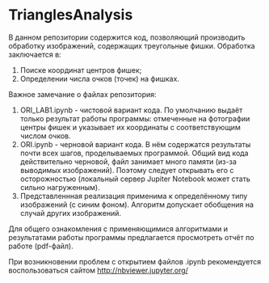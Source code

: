 # TrianglesAnalysis

В данном репозитории содержится код, позволяющий производить обработку изображений, содержащих треугольные фишки. Обработка заключается в:
1) Поиске координат центров фишек;
2) Определении числа очков (точек) на фишках.

Важное замечание о файлах репозитория:
1) ORI_LAB1.ipynb - чистовой вариант кода. По умолчанию выдаёт только результат работы программы: отмеченные на фотографии центры фишек и указывает их координаты с соответствующим числом очков. 
2) ORI.ipynb - черновой вариант кода. В нём содержатся результаты почти всех шагов, проделываемых программой. Общий вид кода действительно черновой, файл занимает много памяти (из-за выводимых изображений). Поэтому следует открывать его с осторожностью (локальный сервер Jupiter Notebook может стать сильно нагруженным).
3) Представленнная реализация применима к определённому типу изображений (с синим фоном). Алгоритм допускает обобщения на случай других изображений.

Для общего ознакомления с применяющимися алгоритмами и результатами работы программы предлагается просмотреть отчёт по работе (pdf-файл).

При возникновении проблем с открытием файлов .ipynb рекомендуется воспользоваться сайтом http://nbviewer.jupyter.org/
